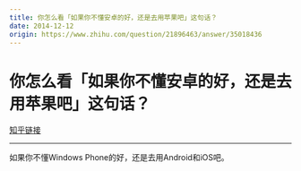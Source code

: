 ```yaml
---
title: 你怎么看「如果你不懂安卓的好，还是去用苹果吧」这句话？
date: 2014-12-12
origin: https://www.zhihu.com/question/21896463/answer/35018436
---
```

# 你怎么看「如果你不懂安卓的好，还是去用苹果吧」这句话？

[知乎链接](https://www.zhihu.com/question/21896463/answer/35018436)

---------

<span class="RichText ztext CopyrightRichText-richText" itemprop="text">如果你不懂Windows Phone的好，还是去用Android和iOS吧。</span>